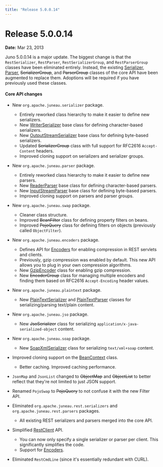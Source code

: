 ```yaml
---
title: "Release 5.0.0.14"
---
```


# Release 5.0.0.14

**Date:** Mar 23, 2013

Juno 5.0.0.14 is a major update.
The biggest change is that the `RestSerializer`, `RestParser`, `RestSerializerGroup`, and `RestParserGroup` classes have been eliminated entirely.
Instead, the existing [Serializer]({{API_DOCS}}/org/apache/juneau/serializer/Serializer.html), [Parser]({{API_DOCS}}/org/apache/juneau/parser/Parser.html), ~~SerializerGroup~~, and ~~ParserGroup~~ classes of the core API have been augmented to replace them.
Adoptions will be required if you have previously used these classes.

#### Core API changes

- New `org.apache.juneau.serializer` package.
  - Entirely reworked class hierarchy to make it easier to define new serializers.
  - New [WriterSerializer]({{API_DOCS}}/org/apache/juneau/serializer/WriterSerializer.html) base class for defining character-based serializers.
  - New [OutputStreamSerializer]({{API_DOCS}}/org/apache/juneau/serializer/OutputStreamSerializer.html) base class for defining byte-based serializers.
  - Updated ~~SerializerGroup~~ class with full support for RFC2616 `Accept-Content` headers.
  - Improved cloning support on serializers and serializer groups.

- New `org.apache.juneau.parser` package.
  - Entirely reworked class hierarchy to make it easier to define new parsers.
  - New [ReaderParser]({{API_DOCS}}/org/apache/juneau/parser/ReaderParser.html) base class for defining character-based parsers.
  - New [InputStreamParser]({{API_DOCS}}/org/apache/juneau/parser/InputStreamParser.html) base class for defining byte-based parsers.
  - Improved cloning support on parsers and parser groups.

- New `org.apache.juneau.swap` package.
  - Cleaner class structure.
  - Improved ~~BeanFilter~~ class for defining property filters on beans.
  - Improved ~~PojoQuery~~ class for defining filters on objects (previously called `ObjectFilter`).

- New `org.apache.juneau.encoders` package.
  - Defines API for [Encoders]({{API_DOCS}}/org/apache/juneau/encoders/Encoder.html) for enabling compression in REST servlets and clients.
  - Previously, gzip compression was enabled by default. This new API allows you to plug in your own compression algorithms.
  - New [GzipEncoder]({{API_DOCS}}/org/apache/juneau/encoders/GzipEncoder.html) class for enabling gzip compression.
  - New ~~EncoderGroup~~ class for managing multiple encoders and finding them based on RFC2616 `Accept-Encoding` header values.

- New `org.apache.juneau.plaintext` package.
  - New [PlainTextSerializer]({{API_DOCS}}/org/apache/juneau/plaintext/PlainTextSerializer.html) and [PlainTextParser]({{API_DOCS}}/org/apache/juneau/plaintext/PlainTextParser.html) classes for serializing/parsing text/plain content.

- New `org.apache.juneau.jso` package.
  - New ~~JsoSerializer~~ class for serializing `application/x-java-serialized-object` content.

- New `org.apache.juneau.soap` package.
  - New [SoapXmlSerializer]({{API_DOCS}}/org/apache/juneau/soap/SoapXmlSerializer.html) class for serializing `text/xml+soap` content.

- Improved cloning support on the [BeanContext]({{API_DOCS}}/org/apache/juneau/BeanContext.html) class.
  - Better caching. Improved caching performance.

- `JsonMap` and `JsonList` changed to ~~ObjectMap~~ and ~~ObjectList~~ to better reflect that they're not limited to just JSON support.

- Renamed `PojoSwap` to ~~PojoQuery~~ to not confuse it with the new Filter API.

- Eliminated `org.apache.juneau.rest.serializers` and `org.apache.juneau.rest.parsers` packages.
  - All existing REST serializers and parsers merged into the core API.

- Simplified [RestClient]({{API_DOCS}}/oajrc/RestClient.html) API.
  - You can now only specify a single serializer or parser per client. This significantly simplifies the code.
  - Support for [Encoders]({{API_DOCS}}/org/apache/juneau/encoders/Encoder.html).

- Eliminated `RestCmdLine` (since it's essentially redundant with CURL).

